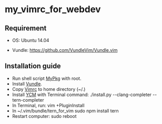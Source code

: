 # my_vimrc_for_webdev

## Requirement
  
  * OS: Ubuntu 14.04

  * Vundle: https://github.com/VundleVim/Vundle.vim

## Installation guide

  * Run shell script [MyPkg] with root.
  * Install [Vundle].
  * Copy [Vimrc] to home directory (~/.)
  * Install [YCM] with Terminal command:
        ./install.py --clang-completer --tern-completer
  * In Terminal, run:
        vim +PluginInstall
  * In ~/.vim/bundle/tern_for_vim
        sudo npm install tern
  * Restart computer:
        sudo reboot


[MyPkg]:https://github.com/Justin790126/MyPkg/blob/master/mypkg.sh
[Vundle]:https://github.com/VundleVim/Vundle.vim
[Vimrc]:https://github.com/Justin790126/my_vimrc_for_webdev/blob/master/.vimrc
[YCM]:https://github.com/Valloric/YouCompleteMe#ubuntu-linux-x64
